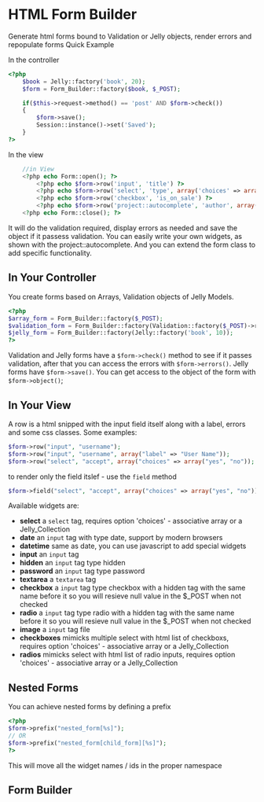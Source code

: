 HTML Form Builder
=================

Generate html forms bound to Validation or Jelly objects, render errors and repopulate forms
Quick Example

In the controller
``` php
<?php
	$book = Jelly::factory('book', 20);
	$form = Form_Builder::factory($book, $_POST);

	if($this->request->method() == 'post' AND $form->check())
	{
		$form->save();
		Session::instance()->set('Saved');
	}
?>
```
In the view
``` php
	//in View
	<?php echo Form::open(); ?>
		<?php echo $form->row('input', 'title') ?>
		<?php echo $form->row('select', 'type', array('choices' => array('fantasy', 'sci-fi', 'detective', 'pulp fiction'))) ?>
		<?php echo $form->row('checkbox', 'is_on_sale') ?>
		<?php echo $form->row('project::autocomplete', 'author', array('model' => 'author')) ?>
	<?php echo Form::close(); ?>
```

It will do the validation required, display errors as needed and save the object if it passess validation.
You can easily write your own widgets, as shown with the project::autocomplete. And you can extend the form class to add specific functionality.

In Your Controller
------------------

You create forms based on Arrays, Validation objects of Jelly Models.
``` php
<?php
$array_form = Form_Builder::factory($_POST);
$validation_form = Form_Builder::factory(Validation::factory($_POST)->rules( /* ... */ ));
$jelly_form = Form_Builder::factory(Jelly::factory('book', 10));
?>
```
Validation and Jelly forms have a ``$form->check()`` method to see if it passes validation, after that you can access the errors with ``$form->errors()``. Jelly forms have ``$form->save()``. You can get access to the object of the form with ``$form->object()``;

In Your View
------------

A row is a html snipped with the input field itself along with a label, errors and some css classes.
Some examples:
``` php
$form->row("input", "username");
$form->row("input", "username", array("label" => "User Name"));
$form->row("select", "accept", array("choices" => array("yes", "no"));
```

to render only the field itslef - use the ``field`` method
``` php
$form->field("select", "accept", array("choices" => array("yes", "no"));
```

Available widgets are:

* __select__ a ``select`` tag, requires option 'choices' - associative array or a Jelly_Collection
* __date__ an ``input`` tag with type date, support by modern browsers
* __datetime__ same as date, you can use javascript to add special widgets
* __input__ an ``input`` tag
* __hidden__ an `input` tag type hidden
* __password__ an `input` tag type password
* __textarea__ a ``textarea`` tag
* __checkbox__ a ``input`` tag type checkbox with a hidden tag with the same name before it so you will resieve null value in the $_POST when not checked
* __radio__ a ``input`` tag type radio with a hidden tag with the same name before it so you will resieve null value in the $_POST when not checked
* __image__ a ``input`` tag file
* __checkboxes__ mimicks multiple select with html list of checkboxs, requires option 'choices' - associative array or a Jelly_Collection
* __radios__ mimicks select with html list of radio inputs, requires option 'choices' - associative array or a Jelly_Collection

Nested Forms
------------

You can achieve nested forms by defining a prefix
``` php
<?php
$form->prefix("nested_form[%s]");
// OR
$form->prefix("nested_form[child_form][%s]");
?>
```
This will move all the widget names / ids in the proper namespace

Form Builder
------------


